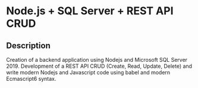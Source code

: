# Node.js + SQL Server + REST API CRUD

## Description
Creation of a backend application using Nodejs and Microsoft SQL Server 2019. Development of a REST API CRUD (Create, Read, Update, Delete) and write modern Nodejs and Javascript code using babel and modern Ecmascript6 syntax.
